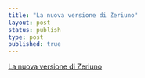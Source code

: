 ```yaml
--- 
title: "La nuova versione di Zeriuno"
layout: post
status: publish
type: post
published: true
---
```

[La nuova versione di Zeriuno](http://localhost:4000/adr.html "Cosa cambia con questa nuova versione del blog")